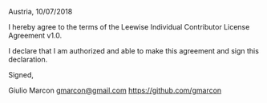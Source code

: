 Austria, 10/07/2018

I hereby agree to the terms of the Leewise Individual Contributor License
Agreement v1.0.

I declare that I am authorized and able to make this agreement and sign this
declaration.

Signed,

Giulio Marcon gmarcon@gmail.com https://github.com/gmarcon